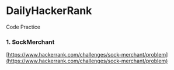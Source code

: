 # DailyHackerRank

Code Practice

### 1. SockMerchant

[https://www.hackerrank.com/challenges/sock-merchant/problem](https://www.hackerrank.com/challenges/sock-merchant/problem)